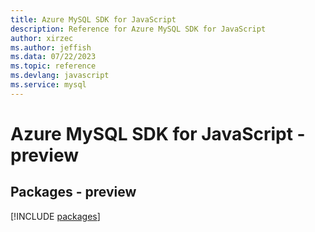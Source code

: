 ```yaml
---
title: Azure MySQL SDK for JavaScript
description: Reference for Azure MySQL SDK for JavaScript
author: xirzec
ms.author: jeffish
ms.data: 07/22/2023
ms.topic: reference
ms.devlang: javascript
ms.service: mysql
---
```

# Azure MySQL SDK for JavaScript - preview
## Packages - preview
[!INCLUDE [packages](mysql-index.md)]